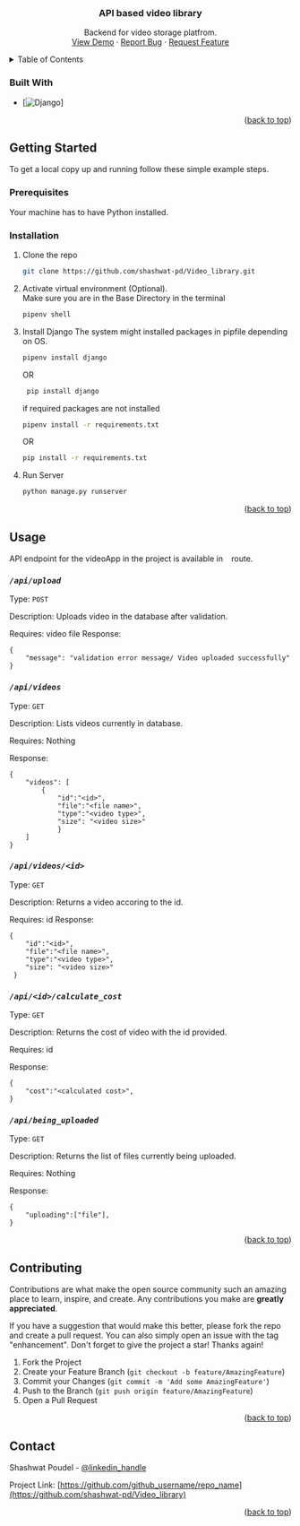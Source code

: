 <div id="top"></div>
<!--
*** Thanks for checking out the video-library. If you have a suggestion
*** that would make this better, please fork the repo and create a pull request
*** or simply open an issue.
*** Don't forget to give the project a star!
*** Thanks again!:D
-->



<!-- PROJECT LOGO -->
<br />
<div align="center">

<h3 align="center">API based video library</h3>

  <p align="center">
    Backend for video storage platfrom.
    <br />
    <a href="https://github.com/shashwat-pd/video_library">View Demo</a>
    ·
    <a href="https://github.com/shashwat-pd/video_library/issues">Report Bug</a>
    ·
    <a href="https://github.com/shashwat-pd/video_library/issues">Request Feature</a>
  </p>
</div>



<!-- TABLE OF CONTENTS -->
<details>
  <summary>Table of Contents</summary>
  <ol>
    <li>
      <a href="#getting-started">Getting Started</a>
      <ul>
        <li><a href="#prerequisites">Prerequisites</a></li>
        <li><a href="#installation">Installation</a></li>
      </ul>
    </li>
    <li><a href="#usage">Usage</a></li>
    <li><a href="#contributing">Contributing</a></li>
    <li><a href="#contact">Contact</a></li>
  </ol>
</details>


### Built With

* [![Django][Django]]

<p align="right">(<a href="#top">back to top</a>)</p>



<!-- GETTING STARTED -->
## Getting Started

To get a local copy up and running follow these simple example steps.

### Prerequisites

Your machine has to have Python installed.

### Installation

1. Clone the repo
   ```sh
   git clone https://github.com/shashwat-pd/Video_library.git
   ```
2. Activate virtual environment (Optional). </br>
    Make sure you are in the Base Directory in the terminal
    ```sh
    pipenv shell
    ```
2. Install Django
    The system might installed packages in pipfile depending on OS.
   ```sh
   pipenv install django
   ```
      OR
   ```sh
    pip install django
    ```
   if required packages are not installed
    ```sh
    pipenv install -r requirements.txt
    ```
    OR
     ```sh
    pip install -r requirements.txt
    ```
3. Run Server
   ```sh
   python manage.py runserver
   ```

<p align="right">(<a href="#top">back to top</a>)</p>



<!-- USAGE EXAMPLES -->
## Usage

API endpoint for the videoApp in the project is available in ` ` route. 

### **_`/api/upload`_**

Type: `POST`

Description: Uploads video in the database after validation.

Requires: video file
Response:

    {
        "message": "validation error message/ Video uploaded successfully"
    }

### **_`/api/videos`_**

Type: `GET`

Description: Lists videos currently in database.

Requires: Nothing

Response:

    {
        "videos": [
            {
                "id":"<id>",
                "file":"<file name>",
                "type":"<video type>",
                "size": "<video size>"
                }
        ]
    }

### **_`/api/videos/<id>`_**

Type: `GET`

Description: Returns a video accoring to the id.

Requires: id
Response:

    {
        "id":"<id>",
        "file":"<file name>",
        "type":"<video type>",
        "size": "<video size>"
     }

### **_`/api/<id>/calculate_cost`_**

Type: `GET`

Description: Returns the cost of video with the id provided.

Requires: id

Response:

    {
        "cost":"<calculated cost>",
    }
    
### **_`/api/being_uploaded`_**

Type: `GET`

Description: Returns the list of files currently being uploaded.

Requires: Nothing

Response:

    {
        "uploading":["file"],
    }



<p align="right">(<a href="#top">back to top</a>)</p>



<!-- CONTRIBUTING -->
## Contributing

Contributions are what make the open source community such an amazing place to learn, inspire, and create. Any contributions you make are **greatly appreciated**.

If you have a suggestion that would make this better, please fork the repo and create a pull request. You can also simply open an issue with the tag "enhancement".
Don't forget to give the project a star! Thanks again!

1. Fork the Project
2. Create your Feature Branch (`git checkout -b feature/AmazingFeature`)
3. Commit your Changes (`git commit -m 'Add some AmazingFeature'`)
4. Push to the Branch (`git push origin feature/AmazingFeature`)
5. Open a Pull Request

<p align="right">(<a href="#top">back to top</a>)</p>



<!-- CONTACT -->
## Contact

Shashwat Poudel - [@linkedin_handle](https://https://www.linkedin.com/in/shashwat-poudel/) 

Project Link: [https://github.com/github_username/repo_name](https://github.com/shashwat-pd/Video_library)

<p align="right">(<a href="#top">back to top</a>)</p>


[Django]: https://img.shields.io/badge/python-django-green
